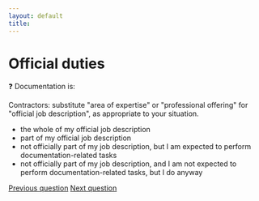 ```yaml
---
layout: default
title: 
---
```


# Official duties

:question: Documentation is:

Contractors: substitute "area of expertise" or "professional offering" for "official job description", as appropriate to your situation.

- the whole of my official job description
- part of my official job description
- not officially part of my job description, but I am expected to perform documentation-related tasks
- not officially part of my job description, and I am not expected to perform documentation-related tasks, but I do anyway

[Previous question](A_6_role_duration.html) 
[Next question](A_8_day_to_day_tasks.html)